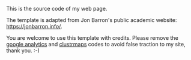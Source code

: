 This is the source code of my web page.

The template is adapted from Jon Barron's public academic website: https://jonbarron.info/.

You are welcome to use this template with credits. Please remove the [google analytics](https://github.com/jingtaoh/jingtaoh.github.io/blob/e17702be35bd03fcb2caefb3c392ee77cbe13790/index.html#L16-L17) and [clustrmaps](https://github.com/jingtaoh/jingtaoh.github.io/blob/e17702be35bd03fcb2caefb3c392ee77cbe13790/index.html#L770-L771) codes to avoid false traction to my site, thank you. :-)
